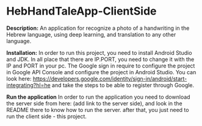 # HebHandTaleApp-ClientSide

**Description:**
An application for recognize a photo of a handwriting in the Hebrew language, using deep learning, and translation to any other language.

**Installation:**
In order to run this project, you need to install Android Studio and JDK.
In all place that there are IP.PORT, you need to change it with the IP and PORT in your pc.
The Google sign in require to configure the project in Google API Console and configure the project in Android Studio. You can look here: https://developers.google.com/identity/sign-in/android/start-integrating?hl=he and take the steps to be able to register through Google.

**Run the application**
In order to run the application you need to download the server side from here: (add link to the server side), and look in the README there to know how to run the server.
after that, you just need to run the client side - this project.


